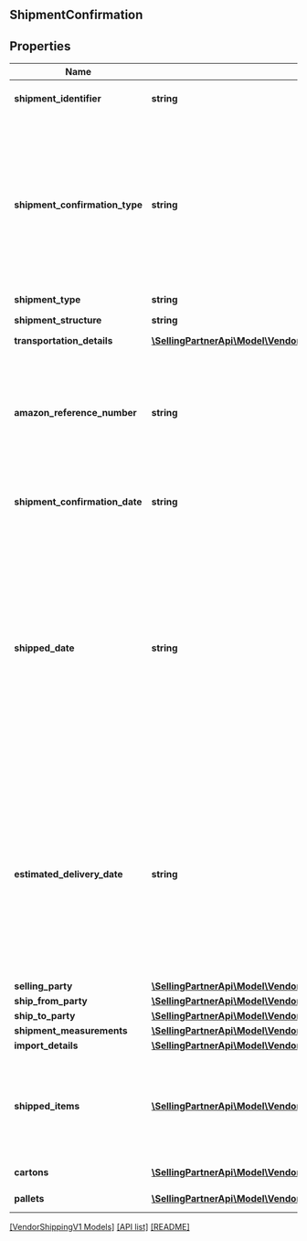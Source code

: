 ## ShipmentConfirmation

## Properties

Name | Type | Description | Notes
------------ | ------------- | ------------- | -------------
**shipment_identifier** | **string** | Unique shipment ID (not used over the last 365 days). |
**shipment_confirmation_type** | **string** | Indicates if this shipment confirmation is the initial confirmation, or intended to replace an already posted shipment confirmation. If replacing an existing shipment confirmation, be sure to provide the identical shipmentIdentifier and sellingParty information as in the previous confirmation. |
**shipment_type** | **string** | The type of shipment. | [optional]
**shipment_structure** | **string** | Shipment hierarchical structure. | [optional]
**transportation_details** | [**\SellingPartnerApi\Model\VendorShippingV1\TransportationDetails**](TransportationDetails.md) |  | [optional]
**amazon_reference_number** | **string** | The Amazon Reference Number is a unique identifier generated by Amazon for all Collect/WePay shipments when you submit  a routing request. This field is mandatory for Collect/WePay shipments. | [optional]
**shipment_confirmation_date** | **string** | Date on which the shipment confirmation was submitted. Must be in ISO 8601 format. |
**shipped_date** | **string** | The date and time of the departure of the shipment from the vendor's location. Vendors are requested to send ASNs within 30 minutes of departure from their warehouse/distribution center or at least 6 hours prior to the appointment time at the Amazon destination warehouse, whichever is sooner. Shipped date mentioned in the shipment confirmation should not be in the future. Must be in ISO 8601 format. | [optional]
**estimated_delivery_date** | **string** | The date and time on which the shipment is expected to reach buyer's warehouse. It needs to be an estimate based on the average transit time between ship from location and the destination. The exact appointment time will be provided by the buyer and is potentially not known when creating the shipment confirmation. Must be in ISO 8601 format. | [optional]
**selling_party** | [**\SellingPartnerApi\Model\VendorShippingV1\PartyIdentification**](PartyIdentification.md) |  |
**ship_from_party** | [**\SellingPartnerApi\Model\VendorShippingV1\PartyIdentification**](PartyIdentification.md) |  |
**ship_to_party** | [**\SellingPartnerApi\Model\VendorShippingV1\PartyIdentification**](PartyIdentification.md) |  |
**shipment_measurements** | [**\SellingPartnerApi\Model\VendorShippingV1\ShipmentMeasurements**](ShipmentMeasurements.md) |  | [optional]
**import_details** | [**\SellingPartnerApi\Model\VendorShippingV1\ImportDetails**](ImportDetails.md) |  | [optional]
**shipped_items** | [**\SellingPartnerApi\Model\VendorShippingV1\Item[]**](Item.md) | A list of the items in this shipment and their associated details. If any of the item detail fields are common at a carton or a pallet level, provide them at the corresponding carton or pallet level. |
**cartons** | [**\SellingPartnerApi\Model\VendorShippingV1\Carton[]**](Carton.md) | A list of the cartons in this shipment. | [optional]
**pallets** | [**\SellingPartnerApi\Model\VendorShippingV1\Pallet[]**](Pallet.md) | A list of the pallets in this shipment. | [optional]

[[VendorShippingV1 Models]](../) [[API list]](../../Api) [[README]](../../../README.md)
